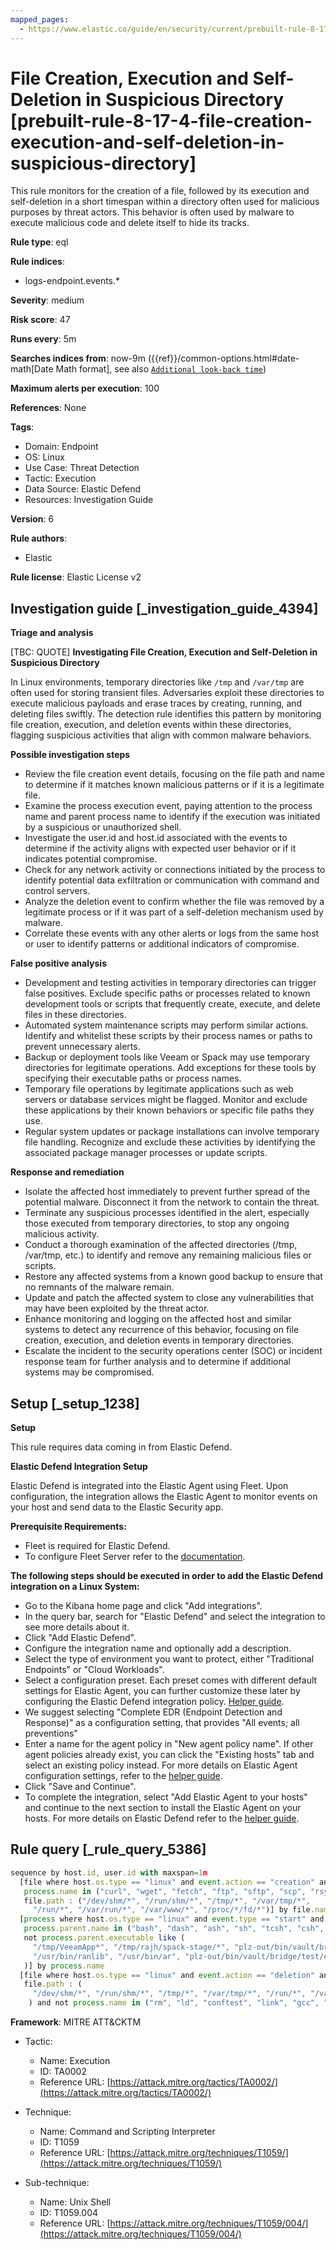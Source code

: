 ```yaml
---
mapped_pages:
  - https://www.elastic.co/guide/en/security/current/prebuilt-rule-8-17-4-file-creation-execution-and-self-deletion-in-suspicious-directory.html
---
```


# File Creation, Execution and Self-Deletion in Suspicious Directory [prebuilt-rule-8-17-4-file-creation-execution-and-self-deletion-in-suspicious-directory]

This rule monitors for the creation of a file, followed by its execution and self-deletion in a short timespan within a directory often used for malicious purposes by threat actors. This behavior is often used by malware to execute malicious code and delete itself to hide its tracks.

**Rule type**: eql

**Rule indices**:

* logs-endpoint.events.*

**Severity**: medium

**Risk score**: 47

**Runs every**: 5m

**Searches indices from**: now-9m ({{ref}}/common-options.html#date-math[Date Math format], see also [`Additional look-back time`](docs-content://solutions/security/detect-and-alert/create-detection-rule.md#rule-schedule))

**Maximum alerts per execution**: 100

**References**: None

**Tags**:

* Domain: Endpoint
* OS: Linux
* Use Case: Threat Detection
* Tactic: Execution
* Data Source: Elastic Defend
* Resources: Investigation Guide

**Version**: 6

**Rule authors**:

* Elastic

**Rule license**: Elastic License v2

## Investigation guide [_investigation_guide_4394]

**Triage and analysis**

[TBC: QUOTE]
**Investigating File Creation, Execution and Self-Deletion in Suspicious Directory**

In Linux environments, temporary directories like `/tmp` and `/var/tmp` are often used for storing transient files. Adversaries exploit these directories to execute malicious payloads and erase traces by creating, running, and deleting files swiftly. The detection rule identifies this pattern by monitoring file creation, execution, and deletion events within these directories, flagging suspicious activities that align with common malware behaviors.

**Possible investigation steps**

* Review the file creation event details, focusing on the file path and name to determine if it matches known malicious patterns or if it is a legitimate file.
* Examine the process execution event, paying attention to the process name and parent process name to identify if the execution was initiated by a suspicious or unauthorized shell.
* Investigate the user.id and host.id associated with the events to determine if the activity aligns with expected user behavior or if it indicates potential compromise.
* Check for any network activity or connections initiated by the process to identify potential data exfiltration or communication with command and control servers.
* Analyze the deletion event to confirm whether the file was removed by a legitimate process or if it was part of a self-deletion mechanism used by malware.
* Correlate these events with any other alerts or logs from the same host or user to identify patterns or additional indicators of compromise.

**False positive analysis**

* Development and testing activities in temporary directories can trigger false positives. Exclude specific paths or processes related to known development tools or scripts that frequently create, execute, and delete files in these directories.
* Automated system maintenance scripts may perform similar actions. Identify and whitelist these scripts by their process names or paths to prevent unnecessary alerts.
* Backup or deployment tools like Veeam or Spack may use temporary directories for legitimate operations. Add exceptions for these tools by specifying their executable paths or process names.
* Temporary file operations by legitimate applications such as web servers or database services might be flagged. Monitor and exclude these applications by their known behaviors or specific file paths they use.
* Regular system updates or package installations can involve temporary file handling. Recognize and exclude these activities by identifying the associated package manager processes or update scripts.

**Response and remediation**

* Isolate the affected host immediately to prevent further spread of the potential malware. Disconnect it from the network to contain the threat.
* Terminate any suspicious processes identified in the alert, especially those executed from temporary directories, to stop any ongoing malicious activity.
* Conduct a thorough examination of the affected directories (/tmp, /var/tmp, etc.) to identify and remove any remaining malicious files or scripts.
* Restore any affected systems from a known good backup to ensure that no remnants of the malware remain.
* Update and patch the affected system to close any vulnerabilities that may have been exploited by the threat actor.
* Enhance monitoring and logging on the affected host and similar systems to detect any recurrence of this behavior, focusing on file creation, execution, and deletion events in temporary directories.
* Escalate the incident to the security operations center (SOC) or incident response team for further analysis and to determine if additional systems may be compromised.


## Setup [_setup_1238]

**Setup**

This rule requires data coming in from Elastic Defend.

**Elastic Defend Integration Setup**

Elastic Defend is integrated into the Elastic Agent using Fleet. Upon configuration, the integration allows the Elastic Agent to monitor events on your host and send data to the Elastic Security app.

**Prerequisite Requirements:**

* Fleet is required for Elastic Defend.
* To configure Fleet Server refer to the [documentation](docs-content://reference/ingestion-tools/fleet/fleet-server.md).

**The following steps should be executed in order to add the Elastic Defend integration on a Linux System:**

* Go to the Kibana home page and click "Add integrations".
* In the query bar, search for "Elastic Defend" and select the integration to see more details about it.
* Click "Add Elastic Defend".
* Configure the integration name and optionally add a description.
* Select the type of environment you want to protect, either "Traditional Endpoints" or "Cloud Workloads".
* Select a configuration preset. Each preset comes with different default settings for Elastic Agent, you can further customize these later by configuring the Elastic Defend integration policy. [Helper guide](docs-content://solutions/security/configure-elastic-defend/configure-an-integration-policy-for-elastic-defend.md).
* We suggest selecting "Complete EDR (Endpoint Detection and Response)" as a configuration setting, that provides "All events; all preventions"
* Enter a name for the agent policy in "New agent policy name". If other agent policies already exist, you can click the "Existing hosts" tab and select an existing policy instead. For more details on Elastic Agent configuration settings, refer to the [helper guide](docs-content://reference/ingestion-tools/fleet/agent-policy.md).
* Click "Save and Continue".
* To complete the integration, select "Add Elastic Agent to your hosts" and continue to the next section to install the Elastic Agent on your hosts. For more details on Elastic Defend refer to the [helper guide](docs-content://solutions/security/configure-elastic-defend/install-elastic-defend.md).


## Rule query [_rule_query_5386]

```js
sequence by host.id, user.id with maxspan=1m
  [file where host.os.type == "linux" and event.action == "creation" and
   process.name in ("curl", "wget", "fetch", "ftp", "sftp", "scp", "rsync", "ld") and
   file.path : ("/dev/shm/*", "/run/shm/*", "/tmp/*", "/var/tmp/*",
     "/run/*", "/var/run/*", "/var/www/*", "/proc/*/fd/*")] by file.name
  [process where host.os.type == "linux" and event.type == "start" and event.action == "exec" and
   process.parent.name in ("bash", "dash", "ash", "sh", "tcsh", "csh", "zsh", "ksh", "fish") and
   not process.parent.executable like (
     "/tmp/VeeamApp*", "/tmp/rajh/spack-stage/*", "plz-out/bin/vault/bridge/test/e2e/base/bridge-dev",
     "/usr/bin/ranlib", "/usr/bin/ar", "plz-out/bin/vault/bridge/test/e2e/base/local-k8s"
   )] by process.name
  [file where host.os.type == "linux" and event.action == "deletion" and
   file.path : (
     "/dev/shm/*", "/run/shm/*", "/tmp/*", "/var/tmp/*", "/run/*", "/var/run/*", "/var/www/*", "/proc/*/fd/*"
    ) and not process.name in ("rm", "ld", "conftest", "link", "gcc", "getarch", "ld")] by file.name
```

**Framework**: MITRE ATT&CKTM

* Tactic:

    * Name: Execution
    * ID: TA0002
    * Reference URL: [https://attack.mitre.org/tactics/TA0002/](https://attack.mitre.org/tactics/TA0002/)

* Technique:

    * Name: Command and Scripting Interpreter
    * ID: T1059
    * Reference URL: [https://attack.mitre.org/techniques/T1059/](https://attack.mitre.org/techniques/T1059/)

* Sub-technique:

    * Name: Unix Shell
    * ID: T1059.004
    * Reference URL: [https://attack.mitre.org/techniques/T1059/004/](https://attack.mitre.org/techniques/T1059/004/)



